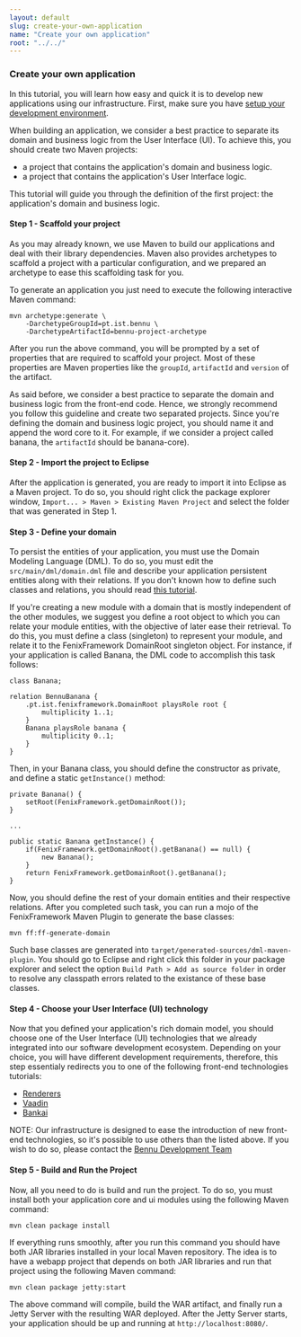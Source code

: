 ```yaml
---
layout: default
slug: create-your-own-application
name: "Create your own application"
root: "../../"
---
```


### Create your own application

In this tutorial, you will learn how easy and quick it is to develop new applications using our infrastructure.
First, make sure you have [setup your development environment][Setup your development environment].

When building an application, we consider a best practice to separate its domain and business logic from the User Interface (UI). To achieve this, you should create two Maven projects: 
* a project that contains the application's domain and business logic.
* a project that contains the application's User Interface logic.

This tutorial will guide you through the definition of the first project: the application's domain and business logic.

#### Step 1 - Scaffold your project

As you may already known, we use Maven to build our applications and deal with their library dependencies. Maven also provides archetypes
to scaffold a project with a particular configuration, and we prepared an archetype to ease this scaffolding task for you.

To generate an application you just need to execute the following interactive Maven command:

	mvn archetype:generate \
		-DarchetypeGroupId=pt.ist.bennu \
		-DarchetypeArtifactId=bennu-project-archetype

After you run the above command, you will be prompted by a set of properties that are required to scaffold your project. Most of these properties are Maven properties like the ```groupId```, ```artifactId``` and ```version``` of the artifact.

As said before, we consider a best practice to separate the domain and business logic from the front-end code. Hence, we strongly recommend you follow this guideline and create two separated projects. Since you're defining the domain and business logic project, you should name it and append the word core to it. For example, if we consider a project called banana, the ```artifactId``` should be banana-core).

#### Step 2 - Import the project to Eclipse

After the application is generated, you are ready to import it into Eclipse as a Maven project. To do so, you should right click the package explorer window, ```Import... > Maven > Existing Maven Project``` and select the folder that was generated in Step 1. 

#### Step 3 - Define your domain

To persist the entities of your application, you must use the Domain Modeling Language (DML). To do so, you must
edit the ```src/main/dml/domain.dml``` file and describe your application persistent entities along with their relations. If you don't known how to define such classes and relations, you should read [this tutorial][Understand the DML].

If you're creating a new module with a domain that is mostly independent of the other modules, we suggest you define a root object to which you can relate your module entities, with the objective of later ease their retrieval. To do this, you must define a class (singleton) to represent your module, and relate it to the FenixFramework DomainRoot singleton object. For instance, if your application is called Banana, the DML code to accomplish this task follows:

	class Banana;

	relation BennuBanana {
		.pt.ist.fenixframework.DomainRoot playsRole root {
			multiplicity 1..1;
		}
		Banana playsRole banana {
			multiplicity 0..1;
		}
	}

Then, in your Banana class, you should define the constructor as private, and define a static ```getInstance()``` method:

	private Banana() {
		setRoot(FenixFramework.getDomainRoot());
	}

	...

	public static Banana getInstance() {
		if(FenixFramework.getDomainRoot().getBanana() == null) {
			new Banana();
		}
		return FenixFramework.getDomainRoot().getBanana();
	}

Now, you should define the rest of your domain entities and their respective relations. After you completed such task, you can run a mojo of the FenixFramework Maven Plugin to generate the base classes:

	mvn ff:ff-generate-domain

Such base classes are generated into ```target/generated-sources/dml-maven-plugin```. You should go to Eclipse and right click this folder in your package explorer and select the option ```Build Path > Add as source folder``` in order to resolve any classpath errors related to the existance of these base classes.

#### Step 4 - Choose your User Interface (UI) technology

Now that you defined your application's rich domain model, you should choose one of the User Interface (UI) technologies that we already integrated into our software development ecosystem. Depending on your choice, you will have different development requirements, therefore, this step essentialy redirects you to one of the following front-end technologies tutorials:
* [Renderers][Renderers]
* [Vaadin][Vaadin]
* [Bankai][Bankai]

NOTE: Our infrastructure is designed to ease the introduction of new front-end technologies, so it's possible to use others than the
listed above. If you wish to do so, please contact the [Bennu Development Team][Bennu Development Team]

#### Step 5 - Build and Run the Project

Now, all you need to do is build and run the project. To do so, you must install both your application core and ui modules using the following Maven command:

	mvn clean package install

If everything runs smoothly, after you run this command you should have both JAR libraries installed in your local Maven repository. The idea is to have a webapp project that depends on both JAR libraries and run that project using the following Maven command:

	mvn clean package jetty:start

The above command will compile, build the WAR artifact, and finally run a Jetty Server with the resulting WAR deployed. After the Jetty Server starts, your application should be up and running at ```http://localhost:8080/```.

[Understand the DML]: /tutorials/understand-the-dml
[Setup your development environment]: /tutorials/setup-your-development-environment/
[Renderers]: /tutorials/create-your-own-application/renderers
[Vaadin]: /tutorials/create-your-own-application/vaadin
[Bankai]: /tutorials/create-your-own-application/bankai
[Bennu Development Team]: /teams/bennu